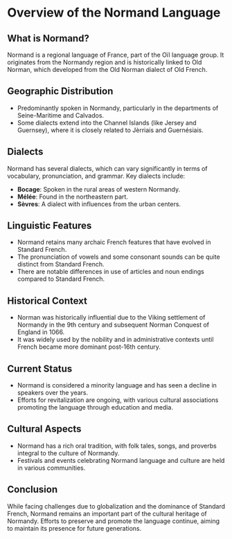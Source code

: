 # Overview of the Normand Language

## What is Normand?
Normand is a regional language of France, part of the Oïl language group. It originates from the Normandy region and is historically linked to Old Norman, which developed from the Old Norman dialect of Old French.

## Geographic Distribution
- Predominantly spoken in Normandy, particularly in the departments of Seine-Maritime and Calvados.
- Some dialects extend into the Channel Islands (like Jersey and Guernsey), where it is closely related to Jèrriais and Guernésiais.

## Dialects
Normand has several dialects, which can vary significantly in terms of vocabulary, pronunciation, and grammar. Key dialects include:
- **Bocage**: Spoken in the rural areas of western Normandy.
- **Mélée**: Found in the northeastern part.
- **Sèvres**: A dialect with influences from the urban centers.

## Linguistic Features
- Normand retains many archaic French features that have evolved in Standard French.
- The pronunciation of vowels and some consonant sounds can be quite distinct from Standard French.
- There are notable differences in use of articles and noun endings compared to Standard French.

## Historical Context
- Norman was historically influential due to the Viking settlement of Normandy in the 9th century and subsequent Norman Conquest of England in 1066.
- It was widely used by the nobility and in administrative contexts until French became more dominant post-16th century.

## Current Status
- Normand is considered a minority language and has seen a decline in speakers over the years.
- Efforts for revitalization are ongoing, with various cultural associations promoting the language through education and media.

## Cultural Aspects
- Normand has a rich oral tradition, with folk tales, songs, and proverbs integral to the culture of Normandy.
- Festivals and events celebrating Normand language and culture are held in various communities.

## Conclusion
While facing challenges due to globalization and the dominance of Standard French, Normand remains an important part of the cultural heritage of Normandy. Efforts to preserve and promote the language continue, aiming to maintain its presence for future generations.